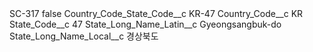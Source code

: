 <?xml version="1.0" encoding="UTF-8"?>
<CustomMetadata xmlns="http://soap.sforce.com/2006/04/metadata" xmlns:xsi="http://www.w3.org/2001/XMLSchema-instance" xmlns:xsd="http://www.w3.org/2001/XMLSchema">
    <label>SC-317</label>
    <protected>false</protected>
    <values>
        <field>Country_Code_State_Code__c</field>
        <value xsi:type="xsd:string">KR-47</value>
    </values>
    <values>
        <field>Country_Code__c</field>
        <value xsi:type="xsd:string">KR</value>
    </values>
    <values>
        <field>State_Code__c</field>
        <value xsi:type="xsd:string">47</value>
    </values>
    <values>
        <field>State_Long_Name_Latin__c</field>
        <value xsi:type="xsd:string">Gyeongsangbuk-do</value>
    </values>
    <values>
        <field>State_Long_Name_Local__c</field>
        <value xsi:type="xsd:string">경상북도</value>
    </values>
</CustomMetadata>
